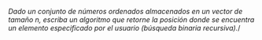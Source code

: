 *Dado un conjunto de números ordenados almacenados en un vector de tamaño n, escriba un
algoritmo que retorne la posición donde se encuentra un elemento especificado por el usuario
(búsqueda binaria recursiva).*/
